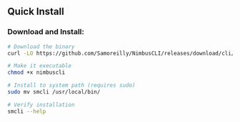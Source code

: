 ## Quick Install

### Download and Install:
```bash
# Download the binary
curl -LO https://github.com/Samoreilly/NimbusCLI/releases/download/cli/nimbuscli

# Make it executable
chmod +x nimbuscli

# Install to system path (requires sudo)
sudo mv smcli /usr/local/bin/

# Verify installation
smcli --help
